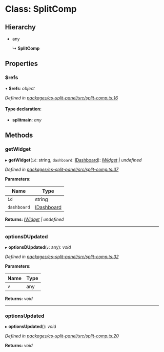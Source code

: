 # Class: SplitComp

## Hierarchy

* any

  ↳ **SplitComp**

## Properties

###  $refs

• **$refs**: *object*

*Defined in [packages/cs-split-panel/src/split-comp.ts:16](https://github.com/TNOCS/csnext/blob/34474da7/packages/cs-split-panel/src/split-comp.ts#L16)*

#### Type declaration:

* **splitmain**: *any*

## Methods

###  getWidget

▸ **getWidget**(`id`: string, `dashboard`: [IDashboard](../interfaces/_cs_core_src_dashboard_dashboard_.idashboard.md)): *[IWidget](../interfaces/_cs_core_src_widget_widget_.iwidget.md) | undefined*

*Defined in [packages/cs-split-panel/src/split-comp.ts:37](https://github.com/TNOCS/csnext/blob/34474da7/packages/cs-split-panel/src/split-comp.ts#L37)*

**Parameters:**

Name | Type |
------ | ------ |
`id` | string |
`dashboard` | [IDashboard](../interfaces/_cs_core_src_dashboard_dashboard_.idashboard.md) |

**Returns:** *[IWidget](../interfaces/_cs_core_src_widget_widget_.iwidget.md) | undefined*

___

###  optionsDUpdated

▸ **optionsDUpdated**(`v`: any): *void*

*Defined in [packages/cs-split-panel/src/split-comp.ts:32](https://github.com/TNOCS/csnext/blob/34474da7/packages/cs-split-panel/src/split-comp.ts#L32)*

**Parameters:**

Name | Type |
------ | ------ |
`v` | any |

**Returns:** *void*

___

###  optionsUpdated

▸ **optionsUpdated**(): *void*

*Defined in [packages/cs-split-panel/src/split-comp.ts:20](https://github.com/TNOCS/csnext/blob/34474da7/packages/cs-split-panel/src/split-comp.ts#L20)*

**Returns:** *void*
